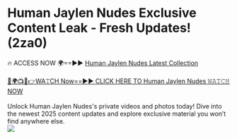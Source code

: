 # Human Jaylen Nudes Exclusive Content Leak - Fresh Updates! (2za0)

🔥 ACCESS NOW 🌍==►► <a href="https://tinyurl.com/yc657z5k" rel="nofollow">Human Jaylen Nudes Latest Collection</a>
<br><br>
[🔴🌍📺📱👉WA𝚃CH Now==►► CLICK HERE TO Human Jaylen Nudes 𝚆𝙰𝚃𝙲𝙷 NOW](https://tinyurl.com/yc657z5k)
<br><br>
Unlock Human Jaylen Nudes's private videos and photos today! Dive into the newest 2025 content updates and explore exclusive material you won’t find anywhere else.
<br>
<a href="https://tinyurl.com/yc657z5k" rel="nofollow" data-target="animated-image.originalLink"><img src="https://camo.githubusercontent.com/8a4f000d20f83aca3bf7ec5f350d767afa0574a8a352519fd8cfa583a6f93a33/68747470733a2f2f692e696d6775722e636f6d2f644a486b345a712e676966" data-canonical-src="https://i.imgur.com/dJHk4Zq.gif" style="max-width: 100%; display: inline-block;" data-target="animated-image.originalImage"></a>
<br>
